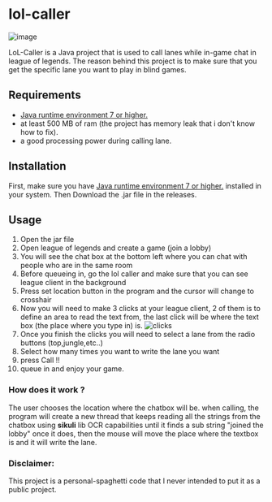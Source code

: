 # lol-caller

![image](https://user-images.githubusercontent.com/12420351/30251103-2cf7be72-9662-11e7-8cfc-dc99ff2637a8.png)

LoL-Caller is a Java project that is used to call lanes while in-game chat in league of legends.
The reason behind this project is to make sure that you get the specific lane you want to play in blind games.


## Requirements
* [Java runtime environment 7 or higher.](http://www.oracle.com/technetwork/java/javase/downloads/java-se-jre-7-download-432155.html)
* at least 500 MB of ram (the project has memory leak that i don't know how to fix).
* a good processing power during calling lane.


## Installation
First, make sure you have [Java runtime environment 7 or higher.](http://www.oracle.com/technetwork/java/javase/downloads/java-se-jre-7-download-432155.html) installed in your system. Then  Download the .jar file in the releases.

## Usage

1. Open the jar file
2. Open league of legends and create a game (join a lobby)
3. You will see the chat box at the bottom left where you can chat with people who are in the same room
4. Before queueing in, go the lol caller and make sure that you can see league client in the background
5. Press set location button in the program and the cursor will change to crosshair
6. Now you will need to make 3 clicks at your league client, 2 of them is to define an area to read the text from, the last
click will be where the text box (the place where you type in) is.
![clicks](https://user-images.githubusercontent.com/12420351/30251082-c448a6fc-9661-11e7-988a-09554a440c22.png)
7. Once you finish the clicks you will need to select a lane from the radio buttons (top,jungle,etc..)
8. Select how many times you want to write the lane you want
9. press Call !!
10. queue in and enjoy your game.


### How does it work ?
The user chooses the location where the chatbox will be. when calling, the program will create a new thread
that keeps reading all the strings from the chatbox using **sikuli** lib OCR capabilities until it finds a sub string "joined the lobby"
once it does, then the mouse will move the place where the textbox is and it will write the lane.

### Disclaimer:
This project is a personal-spaghetti code that I never intended to put it as a public project. 
